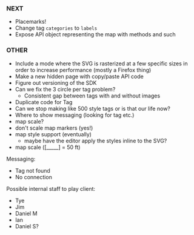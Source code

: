 ### NEXT

- Placemarks!
- Change tag `categories` to `labels`
- Expose API object representing the map with methods and such

### OTHER

- Include a mode where the SVG is rasterized at a few specific sizes in order to
  increase performance (mostly a Firefox thing)
- Make a new hidden page with copy/paste API code
- Figure out versioning of the SDK
- Can we fix the 3 circle per tag problem?
  - Consistent gap between tags with and without images
- Duplicate code for Tag
- Can we stop making like 500 style tags or is that our life now?
- Where to show messaging (looking for tag etc.)
- map scale?
- don't scale map markers (yes!)
- map style support (eventually)
  - maybe have the editor apply the styles inline to the SVG?
- map scale ([_____] = 50 ft)

Messaging:

- Tag not found
- No connection

Possible internal staff to play client:

- Tye
- Jim
- Daniel M
- Ian
- Daniel S?
